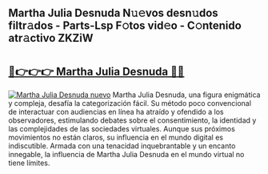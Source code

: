 ## Martha Julia Desnuda N𝚞𝚎vos desn𝚞dos filtr𝚊dos - Parts-Lsp F𝚘tos vid𝚎o - C𝚘ntenido atr𝚊ctivo ZKZiW

# <h2><a href="http://mb5pz4.tromn.icu/?c=Martha+Julia+Desnuda">🔗👉👉👉 Martha Julia Desnuda 🔗🔗</a></h2>

[![Martha Julia Desnuda nuevo](https://i.imgur.com/pEAQMta.gif)](http://mb5pz4.tromn.icu/?c=Martha+Julia+Desnuda)
Martha Julia Desnuda, una figura enigmática y compleja, desafía la categorización fácil. Su método poco convencional de interactuar con audiencias en línea ha atraído y ofendido a los observadores, estimulando debates sobre el consentimiento, la identidad y las complejidades de las sociedades virtuales. Aunque sus próximos movimientos no están claros, su influencia en el mundo digital es indiscutible. Armada con una tenacidad inquebrantable y un encanto innegable, la influencia de Martha Julia Desnuda en el mundo virtual no tiene límites.
